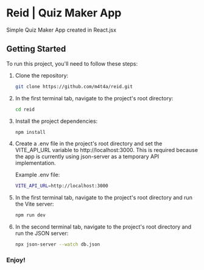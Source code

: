 # Reid | Quiz Maker App

Simple Quiz Maker App created in React.jsx

## Getting Started

To run this project, you'll need to follow these steps:

1. Clone the repository:

   ```bash
   git clone https://github.com/m4t4a/reid.git

   ```

2. In the first terminal tab, navigate to the project's root directory:

   ```bash
   cd reid

   ```

3. Install the project dependencies:

   ```bash
   npm install

   ```

4. Create a .env file in the project's root directory and set the VITE_API_URL variable to http://localhost:3000. This is required because the app is currently using json-server as a temporary API implementation.

   Example .env file:

   ```bash
   VITE_API_URL=http://localhost:3000
   ```

5. In the first terminal tab, navigate to the project's root directory and run the Vite server:

   ```bash
   npm run dev

   ```

6. In the second terminal tab, navigate to the project's root directory and run the JSON server:

   ```bash
   npx json-server --watch db.json
   ```



### Enjoy!
